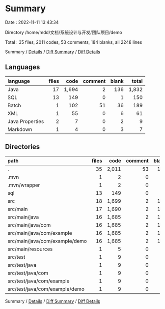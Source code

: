 # Summary

Date : 2022-11-11 13:43:34

Directory /home/mdd/文档/系统设计与开发/团队项目/demo

Total : 35 files,  2011 codes, 53 comments, 184 blanks, all 2248 lines

Summary / [Details](details.md) / [Diff Summary](diff.md) / [Diff Details](diff-details.md)

## Languages
| language | files | code | comment | blank | total |
| :--- | ---: | ---: | ---: | ---: | ---: |
| Java | 17 | 1,694 | 2 | 136 | 1,832 |
| SQL | 13 | 149 | 0 | 1 | 150 |
| Batch | 1 | 102 | 51 | 36 | 189 |
| XML | 1 | 55 | 0 | 6 | 61 |
| Java Properties | 2 | 7 | 0 | 2 | 9 |
| Markdown | 1 | 4 | 0 | 3 | 7 |

## Directories
| path | files | code | comment | blank | total |
| :--- | ---: | ---: | ---: | ---: | ---: |
| . | 35 | 2,011 | 53 | 184 | 2,248 |
| .mvn | 1 | 2 | 0 | 1 | 3 |
| .mvn/wrapper | 1 | 2 | 0 | 1 | 3 |
| sql | 13 | 149 | 0 | 1 | 150 |
| src | 18 | 1,699 | 2 | 137 | 1,838 |
| src/main | 17 | 1,690 | 2 | 132 | 1,824 |
| src/main/java | 16 | 1,685 | 2 | 131 | 1,818 |
| src/main/java/com | 16 | 1,685 | 2 | 131 | 1,818 |
| src/main/java/com/example | 16 | 1,685 | 2 | 131 | 1,818 |
| src/main/java/com/example/demo | 16 | 1,685 | 2 | 131 | 1,818 |
| src/main/resources | 1 | 5 | 0 | 1 | 6 |
| src/test | 1 | 9 | 0 | 5 | 14 |
| src/test/java | 1 | 9 | 0 | 5 | 14 |
| src/test/java/com | 1 | 9 | 0 | 5 | 14 |
| src/test/java/com/example | 1 | 9 | 0 | 5 | 14 |
| src/test/java/com/example/demo | 1 | 9 | 0 | 5 | 14 |

Summary / [Details](details.md) / [Diff Summary](diff.md) / [Diff Details](diff-details.md)